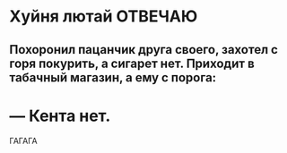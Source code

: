 # Хуйня лютай ОТВЕЧАЮ

## Похоронил пацанчик друга своего, захотел с горя покурить, а сигарет нет. Приходит в табачный магазин, а ему с порога:
# — Кента нет.
ГАГАГА
